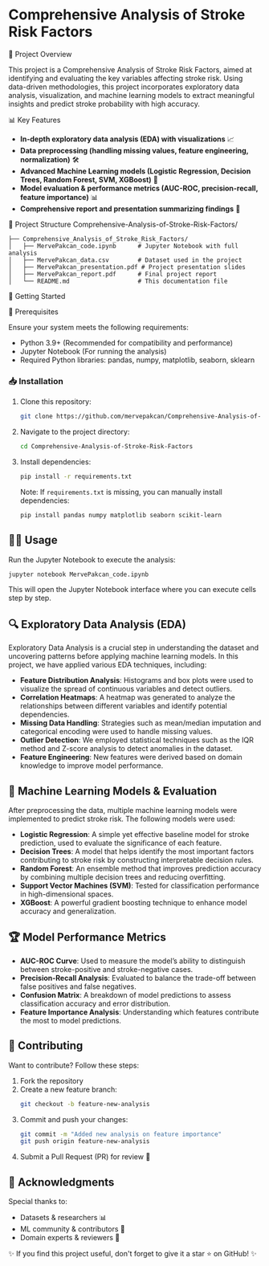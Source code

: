 # Comprehensive Analysis of Stroke Risk Factors

📌 Project Overview

This project is a Comprehensive Analysis of Stroke Risk Factors, aimed at identifying and evaluating the key variables affecting stroke risk. Using data-driven methodologies, this project incorporates exploratory data analysis, visualization, and machine learning models to extract meaningful insights and predict stroke probability with high accuracy.

📊 Key Features
- **In-depth exploratory data analysis (EDA) with visualizations** 📈
- **Data preprocessing (handling missing values, feature engineering, normalization)** 🛠
- **Advanced Machine Learning models (Logistic Regression, Decision Trees, Random Forest, SVM, XGBoost)** 🤖
- **Model evaluation & performance metrics (AUC-ROC, precision-recall, feature importance)** 📊
- **Comprehensive report and presentation summarizing findings** 📜
  
📂 Project Structure
Comprehensive-Analysis-of-Stroke-Risk-Factors/
```
├── Comprehensive_Analysis_of_Stroke_Risk_Factors/
│   ├── MervePakcan_code.ipynb      # Jupyter Notebook with full analysis
│   ├── MervePakcan_data.csv        # Dataset used in the project
│   ├── MervePakcan_presentation.pdf # Project presentation slides
│   ├── MervePakcan_report.pdf      # Final project report
│   └── README.md                   # This documentation file
```
🚀 Getting Started

🔧 Prerequisites

Ensure your system meets the following requirements:
- Python 3.9+ (Recommended for compatibility and performance)
- Jupyter Notebook (For running the analysis)
- Required Python libraries: pandas, numpy, matplotlib, seaborn, sklearn
  
### 📥 Installation

1. Clone this repository:
   ```sh
   git clone https://github.com/mervepakcan/Comprehensive-Analysis-of-Stroke-Risk-Factors.git
   ```

2. Navigate to the project directory:
   ```sh
   cd Comprehensive-Analysis-of-Stroke-Risk-Factors
   ```

3. Install dependencies:
   ```sh
   pip install -r requirements.txt
   ```

   Note: If `requirements.txt` is missing, you can manually install dependencies:
   ```sh
   pip install pandas numpy matplotlib seaborn scikit-learn
   ```

## 🏃‍♀️ Usage

Run the Jupyter Notebook to execute the analysis:
```sh
jupyter notebook MervePakcan_code.ipynb
```

This will open the Jupyter Notebook interface where you can execute cells step by step.

## 🔍 Exploratory Data Analysis (EDA)

Exploratory Data Analysis is a crucial step in understanding the dataset and uncovering patterns before applying machine learning models. In this project, we have applied various EDA techniques, including:

- **Feature Distribution Analysis**: Histograms and box plots were used to visualize the spread of continuous variables and detect outliers.
- **Correlation Heatmaps**: A heatmap was generated to analyze the relationships between different variables and identify potential dependencies.
- **Missing Data Handling**: Strategies such as mean/median imputation and categorical encoding were used to handle missing values.
- **Outlier Detection**: We employed statistical techniques such as the IQR method and Z-score analysis to detect anomalies in the dataset.
- **Feature Engineering**: New features were derived based on domain knowledge to improve model performance.

## 🤖 Machine Learning Models & Evaluation

After preprocessing the data, multiple machine learning models were implemented to predict stroke risk. The following models were used:

- **Logistic Regression**: A simple yet effective baseline model for stroke prediction, used to evaluate the significance of each feature.
- **Decision Trees**: A model that helps identify the most important factors contributing to stroke risk by constructing interpretable decision rules.
- **Random Forest**: An ensemble method that improves prediction accuracy by combining multiple decision trees and reducing overfitting.
- **Support Vector Machines (SVM)**: Tested for classification performance in high-dimensional spaces.
- **XGBoost**: A powerful gradient boosting technique to enhance model accuracy and generalization.

## 🏆 Model Performance Metrics

- **AUC-ROC Curve**: Used to measure the model’s ability to distinguish between stroke-positive and stroke-negative cases.
- **Precision-Recall Analysis**: Evaluated to balance the trade-off between false positives and false negatives.
- **Confusion Matrix**: A breakdown of model predictions to assess classification accuracy and error distribution.
- **Feature Importance Analysis**: Understanding which features contribute the most to model predictions.

## 🤝 Contributing

Want to contribute? Follow these steps:

1. Fork the repository
2. Create a new feature branch:
   ```sh
   git checkout -b feature-new-analysis
   ```
3. Commit and push your changes:
   ```sh
   git commit -m "Added new analysis on feature importance"
   git push origin feature-new-analysis
   ```
4. Submit a Pull Request (PR) for review 🚀

## 🎉 Acknowledgments

Special thanks to:
- Datasets & researchers 📊
- ML community & contributors 👏
- Domain experts & reviewers 🤝

✨ If you find this project useful, don't forget to give it a star ⭐ on GitHub! ✨
```` ▋
